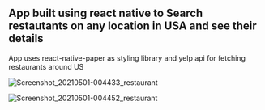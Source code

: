 
## App built using react native to Search restautants on any location in USA and see their details

App uses react-native-paper as styling library and yelp api for fetching restaurants around US

![Screenshot_20210501-004433_restaurant](https://user-images.githubusercontent.com/64726338/116743552-b81f6600-aa16-11eb-8a45-89aa72365d3b.jpg)

![Screenshot_20210501-004452_restaurant](https://user-images.githubusercontent.com/64726338/116743639-da18e880-aa16-11eb-8bf4-b93995819281.jpg)
